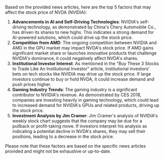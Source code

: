 Based on the provided news articles, here are the top 5 factors that may affect the stock price of NVDA (NVIDIA):

1. **Advancements in AI and Self-Driving Technologies**: NVIDIA's self-driving technology, as demonstrated by China's Chery Automobile Co., has driven its shares to new highs. This indicates a strong demand for AI-powered solutions, which could drive up the stock price.
2. **Competition from AMD**: The ongoing competition between NVIDIA and AMD in the GPU market may impact NVDA's stock price. If AMD gains significant market share or launches innovative products that challenge NVIDIA's dominance, it could negatively affect NVDA's shares.
3. **Institutional Investor Interest**: As mentioned in the "Buy These 3 Stocks to Trade Like An Institutional Investor" article, institutional investors' bets on tech stocks like NVIDIA may drive up the stock price. If large investors continue to buy or hold NVDA, it could increase demand and push prices higher.
4. **Gaming Industry Trends**: The gaming industry is a significant contributor to NVIDIA's revenue. As demonstrated by CES 2018, companies are investing heavily in gaming technology, which could lead to increased demand for NVIDIA's GPUs and related products, driving up the stock price.
5. **Investment Analysis by Jim Cramer**: Jim Cramer's analysis of NVIDIA's weekly stock chart suggests that the company may be due for a pullback or profit-taking move. If investors interpret his analysis as indicating a potential decline in NVDA's shares, they may sell their positions, leading to a decrease in the stock price.

Please note that these factors are based on the specific news articles provided and might not be exhaustive or up-to-date.